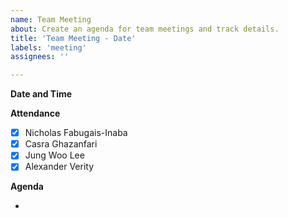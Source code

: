 ```yaml
---
name: Team Meeting
about: Create an agenda for team meetings and track details.
title: 'Team Meeting - Date'
labels: 'meeting'
assignees: ''

---
```


**Date and Time**

**Attendance**

- [x] Nicholas Fabugais-Inaba
- [x] Casra Ghazanfari
- [x] Jung Woo Lee
- [x] Alexander Verity

**Agenda**

- 
